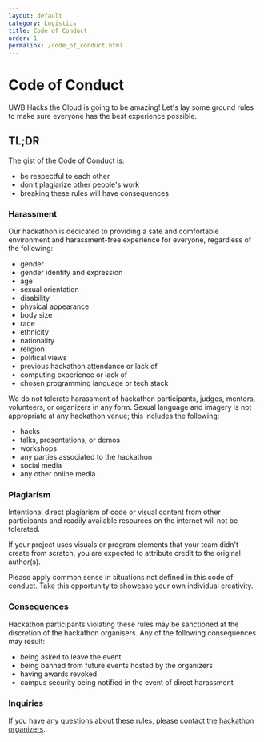 ```yaml
---
layout: default
category: Logistics
title: Code of Conduct
order: 1
permalink: /code_of_conduct.html
---
```


# Code of Conduct

UWB Hacks the Cloud is going to be amazing! Let's lay some ground rules to make sure everyone has the best experience possible.

## TL;DR

The gist of the Code of Conduct is:

* be respectful to each other
* don't plagiarize other people's work
* breaking these rules will have consequences

### Harassment

Our hackathon is dedicated to providing a safe and comfortable environment and harassment-free experience for everyone, regardless of the following:

* gender
* gender identity and expression
* age
* sexual orientation
* disability
* physical appearance
* body size
* race
* ethnicity
* nationality
* religion
* political views
* previous hackathon attendance or lack of
* computing experience or lack of
* chosen programming language or tech stack

We do not tolerate harassment of hackathon participants, judges, mentors, volunteers, or organizers in any form. Sexual language and imagery is not appropriate at any hackathon venue; this includes the following:

* hacks
* talks, presentations, or demos
* workshops
* any parties associated to the hackathon
* social media
* any other online media

### Plagiarism 

Intentional direct plagiarism of code or visual content from other participants and readily available resources on the internet will not be tolerated.

If your project uses visuals or program elements that your team didn't create from scratch, you are expected to attribute credit to the original author(s).

Please apply common sense in situations not defined in this code of conduct. Take this opportunity to showcase your own individual creativity.

### Consequences

Hackathon participants violating these rules may be sanctioned at the discretion of the hackathon organisers. Any of the following consequences may result:

* being asked to leave the event
* being banned from future events hosted by the organizers
* having awards revoked
* campus security being notified in the event of direct harassment

### Inquiries

If you have any questions about these rules, please contact [the hackathon organizers](https://uwbacm.com).
